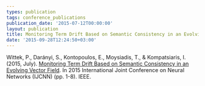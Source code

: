 ```yaml
---
types: publication
tags: conference_publications
publication_date: '2015-07-12T00:00:00'
layout: publication
title: Monitoring Term Drift Based on Semantic Consistency in an Evolving Vector Field
date: '2015-09-28T12:24:50+03:00'
---
```

<p>Wittek, P., Darányi, S., Kontopoulos, E., Moysiadis, T., &amp; Kompatsiaris, I. (2015, July).&nbsp;<a href="http://ieeexplore.ieee.org/xpl/login.jsp?tp=&amp;arnumber=7280766&amp;url=http%3A%2F%2Fieeexplore.ieee.org%2Fstamp%2Fstamp.jsp%3Ftp%3D%26arnumber%3D7280766">Monitoring Term Drift Based on Semantic Consistency in an Evolving Vector Field</a>.&nbsp;In 2015 International Joint Conference on Neural Networks (IJCNN) (pp. 1-8). IEEE.</p>
